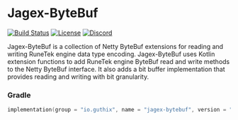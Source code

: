 # Jagex-ByteBuf
[![Build Status](https://github.com/guthix/jagex-bytebuf/workflows/Build/badge.svg)](https://github.com/guthix/Jagex-ByteBuf/actions?workflow=Build)
[![License](https://img.shields.io/github/license/guthix/Jagex-ByteBuf)](https://github.com/guthix/Jagex-ByteBuf/blob/master/LICENSE)
[![Discord](https://img.shields.io/discord/538667877180637184?color=%237289da&logo=discord)](https://discord.gg/AFyGxNp)

Jagex-ByteBuf is a collection of Netty ByteBuf extensions for reading 
and writing RuneTek engine data type encoding. Jagex-ByteBuf uses Kotlin
extension functions to add RuneTek engine ByteBuf read and write methods
to the Netty ByteBuf interface. It also adds a bit buffer implementation that
provides reading and writing with bit granularity.

### Gradle
```Kotlin
implementation(group = "io.guthix", name = "jagex-bytebuf", version = "0.1.2")
```